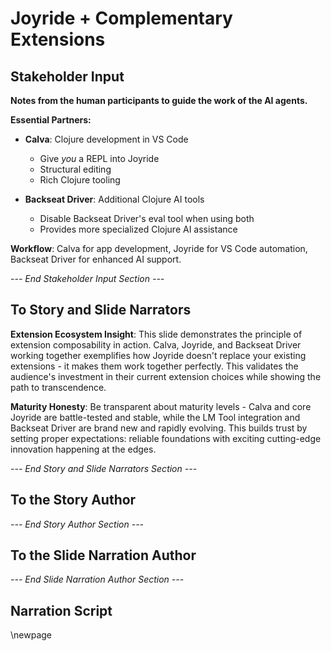 # Joyride + Complementary Extensions

## Stakeholder Input

**Notes from the human participants to guide the work of the AI agents.**

**Essential Partners:**

* **Calva**: Clojure development in VS Code
  * Give _you_ a REPL into Joyride
  * Structural editing
  * Rich Clojure tooling

* **Backseat Driver**: Additional Clojure AI tools
  * Disable Backseat Driver's eval tool when using both
  * Provides more specialized Clojure AI assistance

**Workflow**: Calva for app development, Joyride for VS Code automation, Backseat Driver for enhanced AI support.

*--- End Stakeholder Input Section ---*

## To Story and Slide Narrators

**Extension Ecosystem Insight**: This slide demonstrates the principle of extension composability in action. Calva, Joyride, and Backseat Driver working together exemplifies how Joyride doesn't replace your existing extensions - it makes them work together perfectly. This validates the audience's investment in their current extension choices while showing the path to transcendence.

**Maturity Honesty**: Be transparent about maturity levels - Calva and core Joyride are battle-tested and stable, while the LM Tool integration and Backseat Driver are brand new and rapidly evolving. This builds trust by setting proper expectations: reliable foundations with exciting cutting-edge innovation happening at the edges.

*--- End Story and Slide Narrators Section ---*

## To the Story Author

*--- End Story Author Section ---*

## To the Slide Narration Author

*--- End Slide Narration Author Section ---*

## Narration Script

\newpage